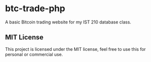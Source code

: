 # btc-trade-php
A basic Bitcoin trading website for my IST 210 database class.

## MIT License
This project is licensed under the MIT license, feel free to use this for personal or commercial use.
